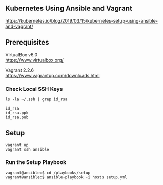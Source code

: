 ## Kubernetes Using Ansible and Vagrant


https://kubernetes.io/blog/2019/03/15/kubernetes-setup-using-ansible-and-vagrant/

## Prerequisites

VirtualBox v6.0  
https://www.virtualbox.org/

Vagrant 2.2.6  
https://www.vagrantup.com/downloads.html

### Check Local SSH Keys

```
ls -la ~/.ssh | grep id_rsa

id_rsa
id_rsa.ppk
id_rsa.pub
```

## Setup

```
vagrant up
vagrant ssh ansible 
```

### Run the Setup Playbook
```
vagrant@ansible:$ cd /playbooks/setup
vagrant@ansible:$ ansible-playbook -i hosts setup.yml
```

